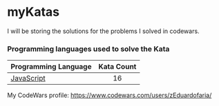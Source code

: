 # myKatas

I will be storing the solutions for the problems I solved in codewars. 

### Programming languages used to solve the Kata


|    Programming Language  |    Kata Count  | 
|----------|:-------------:|
| [JavaScript](https://github.com/zEduardofaria/myKatas/tree/master/Javascript) | 16 | 


My CodeWars profile: https://www.codewars.com/users/zEduardofaria/